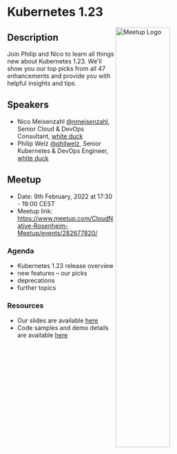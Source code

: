 # Kubernetes 1.23

<img width="50%" align="right" alt="Meetup Logo" src="https://secure.meetupstatic.com/photos/event/9/6/1/b/clean_497198427.jpeg">

## Description

<p>Join Philip and Nico to learn all things new about Kubernetes 1.23. We'll show you our top picks from all 47 enhancements and provide you with helpful insights and tips.</p>

## Speakers

- Nico Meisenzahl [@nmeisenzahl](https://github.com/nmeisenzahl), Senior Cloud & DevOps Consultant, [white duck](https://whiteduck.de/en/)
- Philip Welz [@philwelz](https://github.com/philwelz), Senior Kubernetes & DevOps Engineer, [white duck](https://whiteduck.de/en/)

## Meetup

- Date: 9th February, 2022 at 17:30 - 19:00 CEST
- Meetup link: https://www.meetup.com/CloudNative-Rosenheim-Meetup/events/282677820/

### Agenda

- Kubernetes 1.23 release overview
- new features – our picks
- deprecations
- further topics

### Resources

- Our slides are available [here](./kuberentes-1-23.pdf)
- Code samples and demo details are available [here](./details.md)
